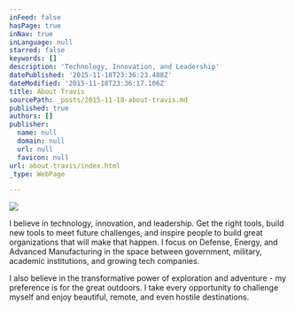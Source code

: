 ```yaml
---
inFeed: false
hasPage: true
inNav: true
inLanguage: null
starred: false
keywords: []
description: 'Technology, Innovation, and Leadership'
datePublished: '2015-11-18T23:36:23.488Z'
dateModified: '2015-11-18T23:36:17.106Z'
title: About Travis
sourcePath: _posts/2015-11-18-about-travis.md
published: true
authors: []
publisher:
  name: null
  domain: null
  url: null
  favicon: null
url: about-travis/index.html
_type: WebPage

---
```

![](https://the-grid-user-content.s3-us-west-2.amazonaws.com/b3e47711-a018-42bc-af2a-441eeeff6bcf.jpg)

I believe in technology, innovation, and leadership. 
Get the right tools, build new tools to meet future challenges, and inspire people to build great organizations that will make that happen. I focus on Defense, Energy, and Advanced Manufacturing in the space between government, military, academic institutions, and growing tech companies. 

I also believe in the transformative power of exploration and adventure - my preference is for the great outdoors. I take every opportunity to challenge myself and enjoy beautiful, remote, and even hostile destinations.
